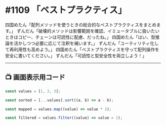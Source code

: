 # #1109 「ベストプラクティス」

四国めたん「配列メソッドを使うときの総合的なベストプラクティスをまとめます。」
ずんだん「破壊的メソッドは影響範囲を確認、イミュータブルに扱いたいときはコピー、チェーンは可読性に配慮、だったね。」
四国めたん「はい、型推論を活かしつつ必要に応じて注釈を補います。」
ずんだん「ユーティリティ化して再利用性も高めよう。」
四国めたん「ベストプラクティスを守って配列操作を安全に書いてください。」
ずんだん「可読性と型安全性を両立しよう！」

---

## 📺 画面表示用コード

```typescript
const values = [1, 2, 3];

const sorted = [...values].sort((a, b) => a - b);

const mapped = values.map((value) => value * 2);

const filtered = values.filter((value) => value > 1);
```
